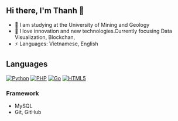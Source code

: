 ## Hi there, I'm Thanh 👋

- 🌱 I am studying at the University of Mining and Geology
- 🔭 I love innovation and new technologies.Currently focusing Data Visualization, Blockchan,  
- ⚡ Languages: Vietnamese, English
  
## Languages
 [![Python](https://img.shields.io/badge/python-3670A0?style=for-the-badge&logo=python&logoColor=white)](https://www.python.org/)
 [![PHP](https://img.shields.io/badge/php-777BB4?style=for-the-badge&logo=php&logoColor=white)](https://www.php.net/)
 [![Go](https://img.shields.io/badge/go-00ADD8?style=for-the-badge&logo=go&logoColor=white)](https://go.dev/)
 [![HTML5](https://img.shields.io/badge/html5-%23E34F26B.svg?style=for-the-badge&logo=html5&logoColor=white)](https://developer.mozilla.org/en-US/docs/Web/HTML)

### Framework
* MySQL
* Git, GitHub
<!--
**thanhkhon03/thanhkhon03** is a ✨ _special_ ✨ repository because its `README.md` (this file) appears on your GitHub profile.

Here are some ideas to get you started:

- 🔭 I’m currently working on ...
- 🌱 I am studying at the University of Mining and Geology 
- 👯 I’m looking to collaborate on ...
- 🤔 I’m looking for help with ...
- 💬 Ask me about ...
- 📫 How to reach me: ...
- 😄 Pronouns: ...
- ⚡ Fun fact: ...
-->
